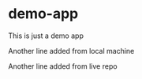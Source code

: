 # demo-app
This is just a demo app

Another line added from local machine

Another line added from live repo
